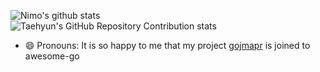 

<!--
**limiu82214/limiu82214** is a ✨ _special_ ✨ repository because its `README.md` (this file) appears on your GitHub profile.

Here are some ideas to get you started:

- 🔭 I’m currently working on ...
- 🌱 I’m currently learning ...
- 👯 I’m looking to collaborate on ...
- 🤔 I’m looking for help with ...
- 💬 Ask me about ...
- 📫 How to reach me: ...
- 😄 Pronouns: ...
- ⚡ Fun fact: ...
-->
![Nimo's github stats](https://github-readme-stats.vercel.app/api?username=limiu82214&hide=&theme=radical&show_icons=true)  
![Taehyun's GitHub Repository Contribution stats](https://github-contributor-stats.vercel.app/api?username=limiu82214&limit=7&combine_all_yearly_contributions=true&theme=radical&hide=C,C%2B)
- 😄 Pronouns: It is so happy to me that my project [gojmapr](https://github.com/limiu82214/gojmapr) is joined to awesome-go
<!-- ![Top Langs](https://github-readme-stats.vercel.app/api/top-langs/?username=limiu82214&theme=radical)  -->
